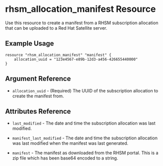 # rhsm\_allocation\_manifest Resource

Use this resource to create a manifest from a RHSM subscription allocation that can be uploaded
to a Red Hat Satellite server.

## Example Usage

```hcl
resource "rhsm_allocation_manifest" "manifest" {
    allocation_uuid = "123e4567-e89b-12d3-a456-426655440000"
}
```

## Argument Reference

* `allocation_uuid` - (Required) The UUID of the subscription allocation to create the manifest from.

## Attributes Reference

* `last_modified` - The date and time the subscription allocation was last modified.

* `manifest_last_modified` - The date and time the subscription allocation was last modified
  when the manifest was last generated.

* `manifest` - The manifest as downloaded from the RHSM portal.  This is a zip file which has been
  base64 encoded to a string.
